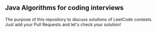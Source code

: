 ## Java Algorithms for coding interviews
The purpose of this repository to discuss solutions of LeetCode contests. Just add your Pull Requests and let's check your solution!
